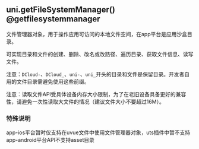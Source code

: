 ## uni.getFileSystemManager() @getfilesystemmanager

<!-- UTSAPIJSON.getFileSystemManager.description -->

文件管理器对象，用于操作应用可访问的本地文件空间，在app平台是应用沙盒目录。

可实现目录和文件的创建、删除、改名或改路径、遍历目录、获取文件信息、读写文件。



注意：`DCloud-`、`DCloud_`、`uni-`、`uni_`开头的目录和文件是保留目录。开发者自用的文件目录需避免使用这些前缀。

注意：读取文件API受具体设备内存大小限制，为了在老旧设备具备更好的兼容性，请避免一次性读取大文件的情况（建议文件大小不要超过16M）。


<!-- UTSAPIJSON.getFileSystemManager.param -->

<!-- UTSAPIJSON.getFileSystemManager.returnValue -->

<!-- UTSAPIJSON.getFileSystemManager.compatibility -->

### 特殊说明  
app-ios平台暂时仅支持在uvue文件中使用文件管理器对象，uts插件中暂不支持  
app-android平台API不支持asset目录

<!-- UTSAPIJSON.getFileSystemManager.tutorial -->

<!-- UTSAPIJSON.getFileSystemManager.example -->

<!-- UTSAPIJSON.general_type.name -->

<!-- UTSAPIJSON.general_type.param -->
